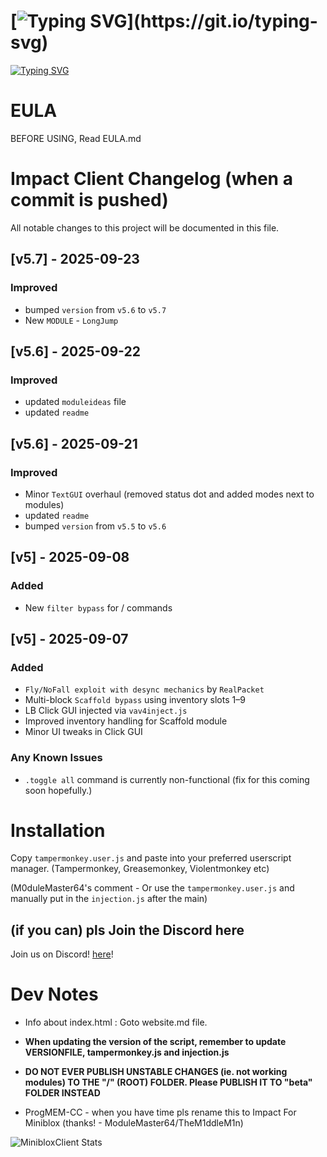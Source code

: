 # [![Typing SVG](https://readme-typing-svg.demolab.com?font=Fira+Code&duration=2500&pause=1000&color=FF0000&width=435&lines=Impact+Client+for+MiniBlox!)](https://git.io/typing-svg)

[![Typing SVG](https://readme-typing-svg.demolab.com?font=Fira+Code&size=14&duration=2500&pause=1000&color=7179F7&width=435&lines=The+ultimate+MiniBlox+hacked+client!+;Built+for+stealth%2C+speed%2C+and+total+domination.;Fully+dark-mode+optimized+with+a+modern+UI)](https://git.io/typing-svg)

# EULA

BEFORE USING, Read EULA.md

# Impact Client Changelog (when a commit is pushed)

All notable changes to this project will be documented in this file.

## [v5.7] - 2025-09-23
### Improved
- bumped `version` from `v5.6` to `v5.7`
- New `MODULE` - `LongJump`


## [v5.6] - 2025-09-22
### Improved
- updated `moduleideas` file
- updated `readme`

## [v5.6] - 2025-09-21
### Improved
- Minor `TextGUI` overhaul (removed status dot and added modes next to modules)
- updated `readme`
- bumped `version` from `v5.5` to `v5.6`

## [v5] - 2025-09-08
### Added
- New `filter bypass` for / commands

## [v5] - 2025-09-07
### Added
- `Fly/NoFall exploit with desync mechanics` by `RealPacket`
- Multi-block `Scaffold bypass` using inventory slots 1–9
- LB Click GUI injected via `vav4inject.js`
- Improved inventory handling for Scaffold module
- Minor UI tweaks in Click GUI

### Any Known Issues
- `.toggle all` command is currently non-functional (fix for this coming soon hopefully.)

# Installation

Copy `tampermonkey.user.js` and paste into your preferred userscript manager. (Tampermonkey, Greasemonkey, Violentmonkey etc)

(M0duleMaster64's comment - Or use the `tampermonkey.user.js` and manually put in the `injection.js` after the main)

## (if you can) pls Join the Discord here

Join us on Discord! [here](https://discord.gg/PwpGemYhJx)!

# Dev Notes

- Info about index.html : Goto website.md file.

- **When updating the version of the script, remember to update VERSIONFILE, tampermonkey.js and injection.js**

- **DO NOT EVER PUBLISH UNSTABLE CHANGES (ie. not working modules) TO THE "/" (ROOT) FOLDER. Please PUBLISH IT TO "beta" FOLDER INSTEAD**

- ProgMEM-CC - when you have time pls rename this to Impact For Miniblox (thanks! - ModuleMaster64/TheM1ddleM1n)

![MinibloxClient Stats](https://gitmystat.vercel.app/repo?theme=dino&username=progmem-cc&repo=miniblox.impact.client.updatedv2)
